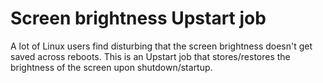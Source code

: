 Screen brightness Upstart job
=============================

A lot of Linux users find disturbing that the screen brightness doesn't get saved across reboots.  This is an Upstart job that stores/restores the brightness of the screen upon shutdown/startup.
